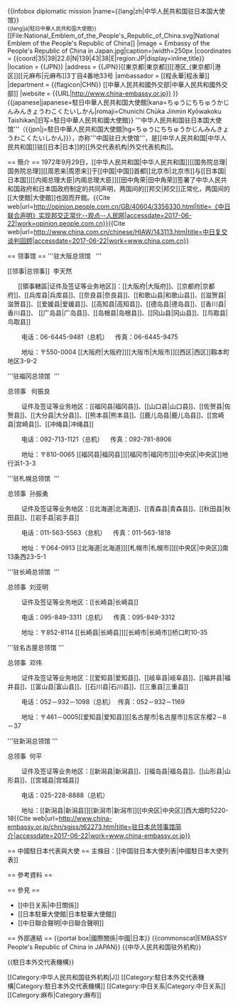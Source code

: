 {{Infobox diplomatic mission
|name={{lang|zh|中华人民共和国驻日本国大使馆}}<br><small>{{lang|ja|駐日中華人民共和国大使館}}</small><br />[[File:National_Emblem_of_the_People's_Republic_of_China.svg|National Emblem of the People's Republic of China]]
|image = Embassy of the People's Republic of China in Japan.jpg|caption=|width=250px
|coordinates = {{coord|35|39|22.6|N|139|43|38|E|region:JP|display=inline,title}}
|location = {{JPN}}
|address = {{JPN}}[[東京都|東京都]][[港区_(東京都)|港区]][[元麻布|元麻布]]3丁目4番地33号
|ambassador = [[程永華|程永華]]
|department = {{flagicon|CHN}} [[中華人民共和國外交部|中華人民共和國外交部]]
|website = {{URL|http://www.china-embassy.or.jp}}
}}
{{japanese|japanese=駐日中華人民共和国大使館|kana=ちゅうにちちゅうかじんみんきょうわこくたいしかん|romaji=Chunichi Chūka Jinmin Kyōwakoku Taishikan|旧写=駐日中華人民共和國大使館}}
'''中华人民共和国驻日本国大使馆'''（{{jpn|j=駐日中華人民共和国大使館|hg=ちゅうにちちゅうかじんみんきょうわこくたいしかん}}），亦称'''中国驻日大使馆'''，是[[中华人民共和国|中华人民共和国]]驻[[日本|日本]]的[[外交代表机构|外交代表机构]]。

== 簡介 ==
1972年9月29日，[[中华人民共和国|中华人民共和国]][[国务院总理|国务院总理]][[周恩来|周恩来]]于[[中国|中国]]首都[[北京市|北京市]]与[[日本国|日本国]][[内阁总理大臣|内阁总理大臣]][[田中角荣|田中角荣]]签署了中华人民共和国政府和日本国政府制定的共同声明，两国间的[[邦交|邦交]]正常化，两国间的[[大使館|大使館]]也因而开館。<ref>{{Cite web|url=http://opinion.people.com.cn/GB/40604/3356330.html|title=《中日联合声明》实现邦交正常化--观点--人民网|accessdate=2017-06-22|work=opinion.people.com.cn}}</ref><ref>{{Cite web|url=http://www.china.com.cn/chinese/HIAW/143113.htm|title=中日复交谈判回顾|accessdate=2017-06-22|work=www.china.com.cn}}</ref>

== 领事馆 ==
'''驻大阪总领馆   '''

[[领事|总领事]]  李天然

       [[領事轄區|证件及签证等业务地区]]：[[大阪府|大阪府]]、[[京都府|京都府]]、[[兵库县|兵库县]]、[[奈良县|奈良县]]、[[和歌山县|和歌山县]]、[[滋贺县|滋贺县]]、[[爱媛县|爱媛县]]、[[高知县|高知县]]、[[德岛县|德岛县]]、[[香川县|香川县]]、  [[广岛县|广岛县]]、[[岛根县|岛根县]]、[[冈山县|冈山县]]、[[鸟取县|鸟取县]]

        电话：06-6445-9481（总机）    传真：06-6445-9475

        地址：〒550-0004 [[大阪府|大阪府]][[大阪市|大阪市]][[西区|西区]]靱本町地区3-9-2

'''驻福冈总领馆  ''' 

总领事   何振良

        证件及签证等业务地区：[[福冈县|福冈县]]、[[山口县|山口县]]、[[佐贺县|佐贺县]]、[[大分县|大分县]]、[[熊本县|熊本县]]、[[鹿儿岛县|鹿儿岛县]]、[[宫崎县|宫崎县]]、[[冲绳县|冲绳县]]

        电话：092-713-1121（总机）    传真：092-781-8906

        地址：〒810-0065 [[福冈县|福冈县]][[福冈市|福冈市]][[中央区|中央区]]地行浜1-3-3

'''驻札幌总领馆  '''

总领事  孙振勇 

        证件及签证等业务地区：[[北海道|北海道]]、[[青森县|青森县]]、[[秋田县|秋田县]]、[[岩手县|岩手县]]

        电话：011-563-5563（总机）    传真：011-563-1818

        地址：〒064-0913 [[北海道|北海道]][[札幌市|札幌市]][[中央区|中央区]]南13条西23-5-1

'''驻长崎总领馆  '''

总领事  刘亚明

        证件及签证等业务地区：[[长崎县|长崎县]]

        电话：095-849-3311（总机）    传真：095-849-3312

        地址：〒852-8114 [[长崎县|长崎县]][[长崎市|长崎市]]桥口町10-35

'''驻名古屋总领馆 ''' 

总领事  邓伟 

        证件及签证等业务地区：[[爱知县|爱知县]]、[[岐阜县|岐阜县]]、[[福井县|福井县]]、[[富山县|富山县]]、[[石川县|石川县]]、[[三重县|三重县]] 

        电话：052－932－1098（总机）  传真：052－932－1169

        地址：〒461－0005[[爱知县|爱知县]][[名古屋市|名古屋市]]东区东樱2－8－37

'''驻新潟总领馆 ''' 

总领事  何平

        证件及签证等业务地区：[[新潟县|新潟县]]、[[福岛县|福岛县]]、[[山形县|山形县]]、[[宫城县|宫城县]]

        电话：025-228-8888（总机）

        地址：[[新潟县|新潟县]][[新潟市|新潟市]][[中央区|中央区]]西大畑町5220-18<ref>{{Cite web|url=http://www.china-embassy.or.jp/chn/sgjss/t62273.htm|title=驻日本总领事馆简介|accessdate=2017-06-22|work=www.china-embassy.or.jp}}</ref>

== 中國駐日本代表與大使 ==
主條目：[[中国驻日本大使列表|中國駐日本大使列表]]

== 參考資料 ==
<references />

== 參見 ==
* [[中日关系|中日關係]]
* [[日本駐華大使館|日本駐華大使館]]
* [[中日聯合聲明|中日聯合聲明]]

== 外部連結 ==
{{portal box|國際關係|中國|日本}}
{{commonscat|EMBASSY People's Republic of China in JAPAN}}
<references />{{中华人民共和国驻外机构}}

{{駐日本外交代表機構}}

[[Category:中华人民共和国驻外机构|J]]
[[Category:駐日本外交代表機構|Category:駐日本外交代表機構]]
[[Category:中日关系|Category:中日关系]]
[[Category:麻布|Category:麻布]]